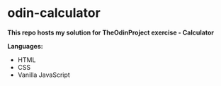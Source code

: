# odin-calculator
**This repo hosts my solution for TheOdinProject exercise - Calculator**

**Languages:**
<ul>
  <li>HTML</li>
  <li>CSS</li>
  <li>Vanilla JavaScript</li>
</ul>
